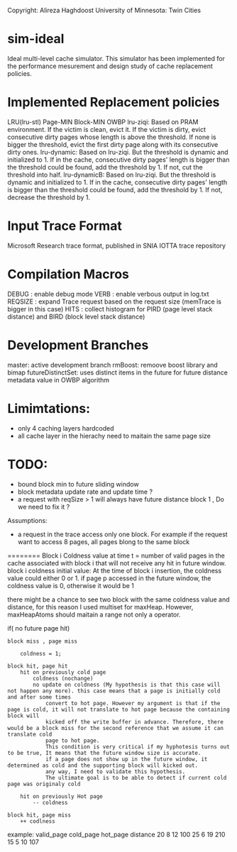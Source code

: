 Copyright: Alireza Haghdoost
University of Minnesota: Twin Cities

sim-ideal
=========
Ideal multi-level cache simulator. This simulator has been implemented for the performance mesurement and design study of cache replacement policies.

Implemented Replacement policies
=========
LRU(lru-stl)
Page-MIN
Block-MIN
OWBP
lru-ziqi: Based on PRAM environment. If the victim is clean, evict it. If the victim is dirty, evict consecutive dirty pages whose length is above the threshold. If none is bigger the threshold, evict the first dirty page along with its consecutive dirty ones.
lru-dynamic: Based on lru-ziqi. But the threshold is dynamic and initialized to 1. If in the cache, consecutive dirty pages' length is bigger than the threshold could be found, add the threshold by 1. If not, cut the threshold into half. 
lru-dynamicB: Based on lru-ziqi. But the threshold is dynamic and initialized to 1. If in the cache, consecutive dirty pages' length is bigger than the threshold could be found, add the threshold by 1. If not, decrease the threshold by 1. 


Input Trace Format
=========
Microsoft Research trace format, published in SNIA IOTTA trace repository 



Compilation Macros
=========
DEBUG : enable debug mode
VERB : enable verbous output in log.txt
REQSIZE : expand Trace request based on the request size (memTrace is bigger in this case)
HITS : collect histogram for PIRD (page level stack distance) and BIRD (block level stack distance)


Development Branches
=========
master: active development branch
rmBoost: remoove boost library and bimap
futureDistinctSet: uses distinct items in the future for future distance metadata value in OWBP algorithm


Limimtations: 
=========
- only 4 caching layers hardcoded 
- all cache layer in the hierachy need to maitain the same page size

TODO:
=========
- bound block min to future sliding window
- block metadata update rate and update time ?
- a request with reqSize > 1 will always have future distance block 1 , Do we need to fix it ? 

Assumptions:
- a request in the trace access only one block. For example if the request want to access 8 pages, all pages blong to the same block

========
Block i Coldness value at time t = number of valid pages in the cache associated with block i 
	that will not receive any hit in future window. 
block i coldness initial value: At the time of block i insertion, the coldness value could either 0 or 1. 
	if page p accessed in the future window, the coldness value is 0, otherwise it would be 1

there might be a chance to see two block with the same coldness value and distance, for this reason I used multiset for maxHeap. 
However, maxHeapAtoms should maitain a range not only a operator. 
		
if( no future page hit)
		
	block miss , page miss

		coldness = 1;

	block hit, page hit
		hit on previously cold page 
			coldness (nochange)
			no update on coldness (My hypothesis is that this case will not happen any more). this case means that a page is initially cold and after some times
				convert to hot page. However my argument is that if the page is cold, it will not translate to hot page because the containing block will 
				kicked off the write buffer in advance. Therefore, there would be a block miss for the second reference that we assume it can translate cold 
				page to hot page. 
				This condition is very critical if my hyphotesis turns out to be true, It means that the future window size is accurate. 
				if a page does not show up in the future window, it determined as cold and the supporting block will kicked out. 
				any way, I need to validate this hypothesis. 
				The ultimate goal is to be able to detect if current cold page was originaly cold
		
		hit on previously Hot page
			-- coldness
		
	block hit, page miss
		++ codlness
		
example:
	valid_page	cold_page	hot_page	distance
	20		8		12		100
	25		6		19		210
	15		5		10		107
